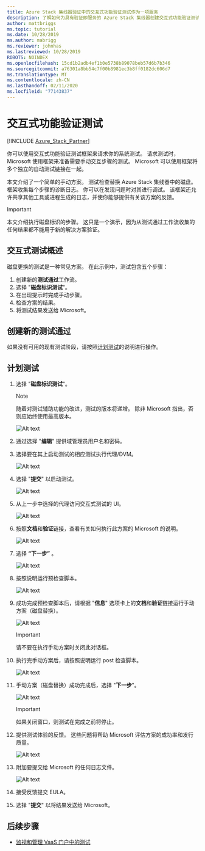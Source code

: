 ```yaml
---
title: Azure Stack 集线器验证中的交互式功能验证测试作为一项服务
description: 了解如何为具有验证即服务的 Azure Stack 集线器创建交互式功能验证测试。
author: mattbriggs
ms.topic: tutorial
ms.date: 10/28/2019
ms.author: mabrigg
ms.reviewer: johnhas
ms.lastreviewed: 10/28/2019
ROBOTS: NOINDEX
ms.openlocfilehash: 15cd1b2adb4ef1b0e5738b89078beb57d6b7b346
ms.sourcegitcommit: a76301a8bb54c7f00b8981ec3b8ff0182dc606d7
ms.translationtype: MT
ms.contentlocale: zh-CN
ms.lasthandoff: 02/11/2020
ms.locfileid: "77143837"
---
```

# <a name="interactive-feature-verification-testing"></a>交互式功能验证测试  

[!INCLUDE [Azure_Stack_Partner](./includes/azure-stack-partner-appliesto.md)]

你可以使用交互式功能验证测试框架来请求你的系统测试。 请求测试时，Microsoft 使用框架来准备需要手动交互步骤的测试。 Microsoft 可以使用框架将多个独立的自动测试链接在一起。

本文介绍了一个简单的手动方案。 测试检查替换 Azure Stack 集线器中的磁盘。 框架收集每个步骤的诊断日志。 你可以在发现问题时对其进行调试。 该框架还允许共享其他工具或进程生成的日志，并使你能够提供有关该方案的反馈。

> [!Important]  
> 本文介绍执行磁盘标识的步骤。 这只是一个演示，因为从测试通过工作流收集的任何结果都不能用于新的解决方案验证。

## <a name="overview-of-interactive-testing"></a>交互式测试概述

磁盘更换的测试是一种常见方案。 在此示例中，测试包含五个步骤：

1. 创建新的**测试通过**工作流。
2. 选择 "**磁盘标识测试**"。
3. 在出现提示时完成手动步骤。
4. 检查方案的结果。
5. 将测试结果发送给 Microsoft。

## <a name="create-a-new-test-pass"></a>创建新的测试通过

如果没有可用的现有测试阶段，请按照[计划测试](azure-stack-vaas-schedule-test-pass.md)的说明进行操作。

## <a name="schedule-the-test"></a>计划测试

1. 选择 "**磁盘标识测试**"。

    > [!Note]  
    > 随着对测试辅助功能的改进，测试的版本将递增。 除非 Microsoft 指出，否则应始终使用最高版本。

    ![Alt text](media/azure-stack-vaas-interactive-feature-verification/image4.png)

1. 通过选择 "**编辑**" 提供域管理员用户名和密码。

1. 选择要在其上启动测试的相应测试执行代理/DVM。

    ![Alt text](media/azure-stack-vaas-interactive-feature-verification/image5.png)

1. 选择 "**提交**" 以启动测试。

    ![Alt text](media/azure-stack-vaas-interactive-feature-verification/image6.png)

1. 从上一步中选择的代理访问交互式测试的 UI。

    ![Alt text](media/azure-stack-vaas-interactive-feature-verification/image8.png)

1. 按照**文档**和**验证**链接，查看有关如何执行此方案的 Microsoft 的说明。

    ![Alt text](media/azure-stack-vaas-interactive-feature-verification/image9.png)

1. 选择 **“下一步”** 。

    ![Alt text](media/azure-stack-vaas-interactive-feature-verification/image10.png)

1. 按照说明运行预检查脚本。

    ![Alt text](media/azure-stack-vaas-interactive-feature-verification/image11.png)

1. 成功完成预检查脚本后，请根据 "**信息**" 选项卡上的**文档**和**验证**链接运行手动方案（磁盘替换）。

    ![Alt text](media/azure-stack-vaas-interactive-feature-verification/image12.png)

    > [!Important]  
    > 请不要在执行手动方案时关闭此对话框。

1. 执行完手动方案后，请按照说明运行 post 检查脚本。

    ![Alt text](media/azure-stack-vaas-interactive-feature-verification/image13.png)

1. 手动方案（磁盘替换）成功完成后，选择 "**下一步**"。

    ![Alt text](media/azure-stack-vaas-interactive-feature-verification/image14.png)

    > [!Important]  
    > 如果关闭窗口，则测试在完成之前将停止。

1. 提供测试体验的反馈。 这些问题将帮助 Microsoft 评估方案的成功率和发行质量。

    ![Alt text](media/azure-stack-vaas-interactive-feature-verification/image15.png)

1. 附加要提交给 Microsoft 的任何日志文件。

    ![Alt text](media/azure-stack-vaas-interactive-feature-verification/image16.png)

1. 接受反馈提交 EULA。

1. 选择 "**提交**" 以将结果发送给 Microsoft。

## <a name="next-steps"></a>后续步骤

- [监视和管理 VaaS 门户中的测试](azure-stack-vaas-monitor-test.md)
